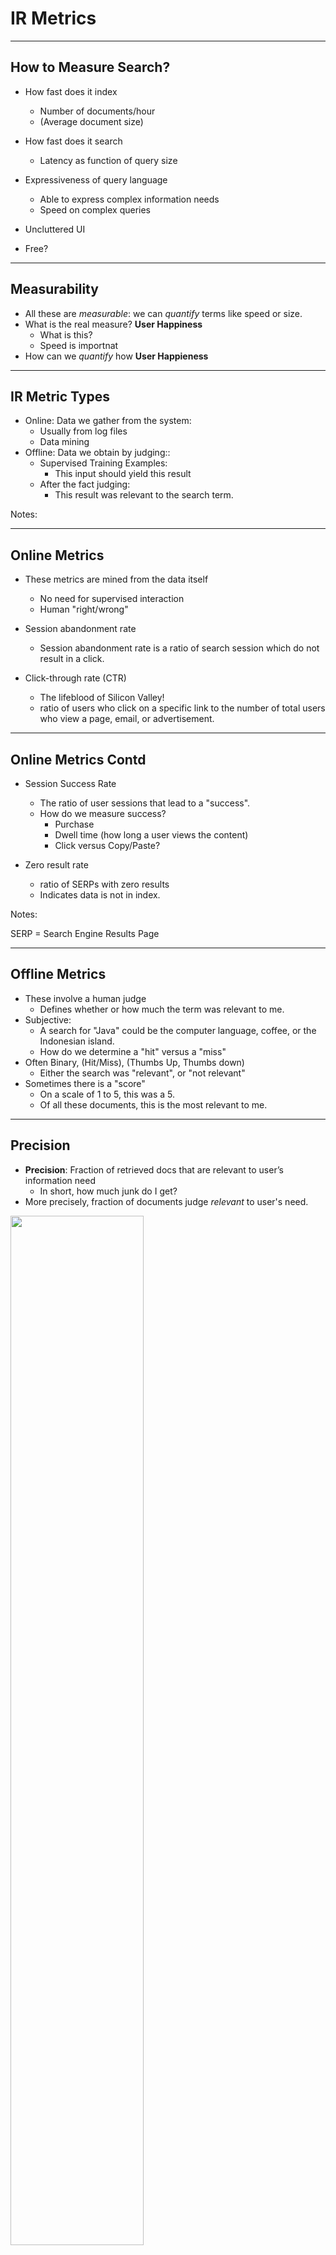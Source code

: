# IR Metrics
---

## How to Measure Search?
 * How fast does it index
   - Number of documents/hour
   - (Average document size)

 * How fast does it search
   - Latency as function of query size
 * Expressiveness of query language
   - Able to express complex information needs
   - Speed on complex queries
 * Uncluttered UI
 * Free?

---


## Measurability
 * All these are *measurable*: we can *quantify* terms like speed or size.
 * What is the real measure?  **User Happiness**
   - What is this?
   - Speed is importnat
 * How can we *quantify* how **User Happieness**

---

## IR Metric Types

  * Online: Data we gather from the system:
    - Usually from log files
    - Data mining
  * Offline: Data we obtain by judging::
    - Supervised Training Examples:
      -  This input should yield this result
    - After the fact judging:
      - This result was relevant to the search term.



Notes:


---

## Online Metrics

 * These metrics are mined from the data itself
   - No need for supervised interaction
   - Human "right/wrong"

 * Session abandonment rate
   - Session abandonment rate is a ratio of search session which do not result in a click.

 * Click-through rate (CTR)
   - The lifeblood of Silicon Valley!
   - ratio of users who click on a specific link to the number of total users who view a page, email, or advertisement. 

---

## Online Metrics Contd

 * Session Success Rate 
   - The ratio of user sessions that lead to a "success".
   - How do we measure success?
     - Purchase
     - Dwell time (how long a user views the content)
     - Click versus Copy/Paste? 

 * Zero result rate
   - ratio of SERPs with zero results
   - Indicates data is not in index.


Notes:

SERP = Search Engine Results Page

---

## Offline Metrics
  * These involve a human judge
    - Defines whether or how much the term was relevant to me.
  * Subjective:
    - A search for "Java" could be the computer language, coffee, or the Indonesian island.
    - How do we determine a "hit" versus a "miss"
  * Often Binary, (Hit/Miss), (Thumbs Up, Thumbs down)
    - Either the search was "relevant", or "not relevant"
  * Sometimes there is a "score"
    - On a scale of 1 to 5, this was a 5.
    - Of all these documents, this is the most relevant to me.

---

## Precision

  * **Precision**: Fraction of retrieved docs that are relevant to user’s information need
    - In short, how much junk do I get?
  * More precisely, fraction of documents judge *relevant* to user's need.

<img src="../../assets/images/solr/3rd-party/precision-definition.png" style="width:65%;"/> <!-- {"left" : 2.04, "top" : 3.14, "height" : 0.84, "width" : 6.94} -->

  * For example, let's say I search for *"curry"* and I am delivered 10 results.
    - I'm really looking for Indian food recipes (relevant)
    - But, I end up getting a few results about NBA basketball. (not relevant)
    - All in all, 6 of my results are *relevant* to me. 
      - 4 are not.
    - My Precision is `0.6`

---

## Precision at k

  * Precision can be measured at each retrieval.
    - So what I can do is measure precision for every result returned.
    - This is precision at k, or `P(k)`
  * Let's say the first search result gave me a nice recipe! I am happy.
    - My precision at result 1 is `1.0`
  * My second result is **not** relevant. It is about basketball
    - My precision at result 2 is `0.5`
    - Remember, precision is cumulative.
  * Problem: P(k) doesn't properly penalize search results lower in the list

---

## Recall

  * **Recall** tells me what fraction of relevant documents were returned by a query
    - In short, did any "good stuff" get left out?
    - What was left on the table?

<img src="../../assets/images/solr/3rd-party/recall-definition.png" style="width:65%;"/> <!-- {"left" : 3.98, "top" : 2.94, "height" : 0.8, "width" : 5.93} -->

  * aka *Sensitivity:* Probability a relevant document is returned by the query.
  * Trivial Solution: Return *all* documents
    - But that would have precision very low
  * Example, say my search engine indexes 100 pages. 20 of them are relevant. 
    - My query returns 10 results, 5 of which are relevant
    - My recall is `5/20 = 0.25`

---

## Recall and Modern Search Engines

 * Modern Search engines index literally billions of pages
 * Queries return 1000s (not billions) of results
   - Most of the 1000s of results are never seen by the user
   - They are buried deep in the results
 * Measuring recall this way is not all that useful (usually very small)
 * We will define recall a different way:
   - Take the first N results (say, the first page)
   - Assume the first P pages results reflects *all* documents
 * So, say each page is 10 results. We can look at the first 5 pages (50 results)
   - Say 5 results on the first page are relevant. 
   - And say there are 20 total relevant results on all 5 pages
   - So recall would be `5 / 20 = 0.25`

Notes:

---
   

## Fallout

 * The proportion of *non-relevant* documents retrieved, out of all non-relevant documents

<img src="../../assets/images/solr/3rd-party/fallout-definition.png" style="width:65%;"/><!-- {"left" : 2.51, "top" : 2.16, "height" : 1, "width" : 7.55} -->

 * Probability that a non-relevant document is returned by the query.
 * Related to *specificity* -- it is (1-specificity)

Notes:

---

## F-Score

 * F-Score is a weighted harmonic mean of precision and recall.
 * The most common is F1, where precision and recall are balanced.

<img src="../../assets/images/solr/3rd-party/f1-definition.png" style="width:40%;"/><!-- {"left" : 6.07, "top" : 2.1, "height" : 1.12, "width" : 4.01} -->

 * F-Score takes into account *both* precision and recall
 * Precision / Recall are in tension
   - Increasing recall can mean decreasing precision (by returning "everything plus the kitchen sink"0
   - Increasing precision can mean delivering only a few results
     - But that could mean leaving out an important result.

Notes:

---

## Average Precision at K
 * We usually have a ranked list of results. 
 * We can calculate Precision and Recall at K
 * For example:
   - Precision and recall at result 1, again precision and recall at result 2.
 * For the results:
   - The first result should have high precision and low recall)
   - Subsequent results will likely give lower precision and higher recall.
   - The "final" result will have low precision and higher recall

Notes:

---

## Precision Recall Curve

 * We can plot the curve for precision versus recall for all of our first N search results 
 * The plotted points will have a precision recall curve.

<img src="../../assets/images/solr/3rd-party/precision-recall-curve.png" style="width:40%;"/><!-- {"left" : 1.83, "top" : 2.87, "height" : 5.05, "width" : 6.59} -->

---

## Average Precision or AUC
 
 * The Average Precision is the Area Under the Curve (AUC) of The Precision-Recall Curve
 * We can measure the AUC as a metric. (Higher the better!)
 * The way we define this is as follows:

<img src="../../assets/images/solr/3rd-party/avep-definition.png" style="width:40%;"/><!-- {"left" : 2.32, "top" : 3.89, "height" : 1.87, "width" : 5.62} -->


---

## Lab: Precision And Recall Of Search Engines

- Overview: We will practice measuring the performance of search engines, treating them is IR (information retrieval) systems.
We will look at the two major metrics: precision and recall.
- Pre-requisites: None  
- Approximate time: 30 minutes
- Instructions: `solr-labs/intro/1-IR.md`


Notes:
